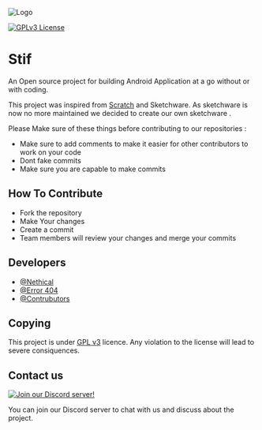 
![Logo](https://raw.githubusercontent.com/Nethical-org/Stif/main/Logo.png)

    

[![GPLv3 License](https://img.shields.io/badge/License-GPL%20v3-yellow.svg)](https://github.com/Nethical-org/Stif/blob/main/LICENSE)
  
# Stif

An Open source project for building Android Application at a go without or with coding.

This project was inspired from [Scratch](https://scratch.mit.edu/) and Sketchware.
As sketchware is now no more maintained we decided to create our own sketchware . 

Please Make sure of these things before contributing to our repositories :

- Make sure to add comments to make it easier for other contributors to work on your code
- Dont fake commits
- Make sure you are capable to make commits

## How To Contribute
- Fork the repository
- Make Your changes 
- Create a commit
- Team members will review your changes and merge your commits



## Developers

- [@Nethical](https://www.github.com/RealNethical)
- [@Error 404](https://github.com/Sarvarx)
- [@Contrubutors](https://github.com/Nethical-org/Stif/graphs/contributors)
## Copying
This project is under [GPL v3](https://github.com/Nethical-org/Stif/blob/main/LICENSE) licence. Any violation to the license will lead to severe consiquences.
## Contact us
[![Join our Discord server!](https://invidget.switchblade.xyz/brPuuRbkFZ)](https://discord.com/invite/brPuuRbkFZ)

You can join our Discord server to chat with us and discuss about the project.

  
